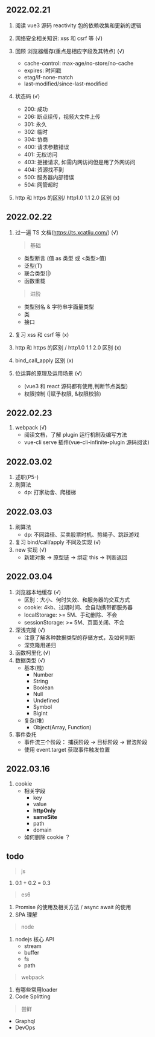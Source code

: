 ## 2022.02.21

1. 阅读 vue3 源码 reactivity 包的依赖收集和更新的逻辑

2. 网络安全相关知识: xss 和 csrf 等 (√)

3. 回顾 浏览器缓存(重点是相应字段及其特点) (√)

	- cache-control: max-age/no-store/no-cache
	- expires: 时间戳
	- etag/if-none-match
	- last-modified/since-last-modified

4. 状态码 (√)

	- 200: 成功
	- 206: 断点续传，视频大文件上传
	- 301: 永久
	- 302: 临时
	- 304: 协商
	- 400: 请求参数错误
	- 401: 无权访问
	- 403: 拒接请求, 如需内网访问但是用了外网访问
	- 404: 资源找不到
	- 500: 服务器内部错误
	- 504: 网管超时

5. http 和 https 的区别/ http1.0 1.1 2.0 区别 (x)

## 2022.02.22

1. 过一遍 TS 文档(https://ts.xcatliu.com/) (√)

	> 基础

	- 类型断言 (值 as 类型 或 <类型>值)
	- 泛型(T)
	- 联合类型(|)
	- 函数重载

	> 进阶

	- 类型别名 & 字符串字面量类型
	- 类
	- 接口

2. 复习 xss 和 csrf 等 (x)

3. http 和 https 的区别 / http1.0 1.1 2.0 区别 (x)

4. bind_call_apply 区别 (x)

5. 位运算的原理及运用场景 (√)
	- (vue3 和 react 源码都有使用,判断节点类型)
	- 权限控制 (|赋予权限, &权限校验)

## 2022.02.23

1. webpack (√)
	- 阅读文档，了解 plugin 运行机制及编写方法
	- vue-cli serve 插件(vue-cli-infinite-plugin 源码阅读)

## 2022.03.02

1. 述职(P5-)
2. 刷算法
	- dp: 打家劫舍、爬楼梯

## 2022.03.03

1. 刷算法
	- dp: 不同路径、买卖股票时机、剪绳子、跳跃游戏
2. 复习 bind/call/apply 不同及实现 (√)
3. new 实现 (√)
	- 新建对象 -> 原型链 -> 绑定 this -> 判断返回

## 2022.03.04

1. 浏览器本地缓存 (√)
	- 区别：大小、何时失效、和服务器的交互方式
	- cookie: 4kb、过期时间、会自动携带都服务器
	- localStorage: >= 5M、手动删除、不会
	- sessionStorage: >= 5M、页面关闭、不会
2. 深浅克隆 (√)
	- 注意了解各种数据类型的存储方式，及如何判断
	- 深克隆用递归
3. 函数柯里化 (√)
4. 数据类型 (√)
	- 基本(栈)
		- Number
		- String
		- Boolean
		- Null
		- Undefined
		- Symbol
		- BigInt
	- 复杂(堆)
		- Object(Array, Function)
5. 事件委托
	- 事件流三个阶段： 捕获阶段 -> 目标阶段 -> 冒泡阶段
	- 使用 event.target 获取事件触发位置

## 2022.03.16

1. cookie
	- 相关字段
		- key
		- value
		- **httpOnly**
		- **sameSite**
		- path
		- domain
	- 如何删除 cookie ？

## todo
> js	
1. 0.1 + 0.2 = 0.3

> es6	
1. Promise 的使用及相关方法 / async await 的使用
2. SPA 理解

> node	
1. nodejs 核心 API
	- stream
	- buffer
	- fs
	- path

> webpack	
1. 有哪些常用loader
2. Code Splitting

> 尝鲜
- Graphql
- DevOps
